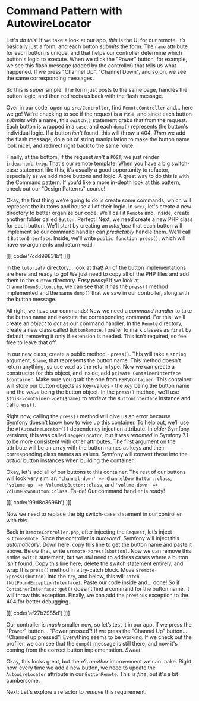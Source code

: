 # Command Pattern with AutowireLocator

Let's *do this*! If we take a look at our app, *this* is the UI for our remote.
It’s basically just a form, and each button *submits* the form. The `name`
attribute for each button is unique, and that helps our controller determine
which button's logic to execute. When we click the "Power" button, for example,
we see this flash message (added by the controller) that tells us what happened.
If we press "Channel Up", "Channel Down", and so on, we see the same
corresponding messages.

So this is *super* simple. The form just posts to the same page, handles the
button logic, and then redirects us back with the flash message.

Over in our code, open up `src/Controller`, find `RemoteController` and... here
we go! We’re checking to see if the request is a `POST`, and since each button
*submits* with a name, this `switch()` statement grabs that from the request.
Each button is wrapped in a `case`, and each `dump()` represents the button's
individual logic. If a button *isn't* found, this will throw a 404. *Then* we
add the flash message, do a bit of string manipulation to make the button name
look nicer, and redirect right back to the same route.

Finally, at the bottom, if the request *isn’t* a `POST`, we just
render `index.html.twig`. That's our remote template. When you have a big
switch-case statement like this, it's usually a good opportunity to refactor,
especially as we add more buttons and logic. A great way to do this is with the
Command pattern. If you'd like a more in-depth look at this pattern, check out
our "Design Patterns" course!

Okay, the first thing we’re going to do is create some commands, which will
represent the buttons and house all of their logic. In `src/`, let's create a
new directory to better organize our code. We’ll call it `Remote` and, inside,
create another folder called `Button`. Perfect! Next, we need create a new PHP
class for each button. We'll start by creating an *interface* that each button
will implement so our command handler can *predictably* handle them.
We’ll call it `ButtonInterface`. Inside, we’ll write `public function press()`,
which will have *no* arguments and return `void`.

[[[ code('7cdd99831b') ]]]

In the `tutorial/` directory... look at that! All of the button implementations
are here and ready to go! We just need to copy all of the PHP files and add them
to the `Button` directory. *Easy peasy*! If we look at `ChannelDownButton.php`,
we can see that it has the `press()` method implemented and the same `dump()`
that we saw in our controller, along with the button message.

All right, we have our commands! Now we need a *command handler* to take the
button name and execute the corresponding command. For this, we’ll create an
*object* to *act* as our command handler. In the `Remote` directory, create a
new class called `ButtonRemote`. I prefer to mark classes as `final` by default,
removing it only if extension is needed. This isn't required, so feel free to
leave that off.

In our new class, create a public method - `press()`. This will take a `string`
argument, `$name`, that represents the button name. This method doesn't return
anything, so use `void` as the return type. Now we can create a constructor for
this object, and inside, add `private ContainerInterface $container`. Make sure
you grab the one from `PSR\Container`. This container will store our button
objects as key-values - the *key* being the button name and the *value* being
the button object. In the `press()` method, we’ll
use `$this->container->get($name)` to *retrieve* the `ButtonInterface` instance
and call `press()`.

Right now, calling the `press()` method will give us an error because Symfony
doesn’t know how to wire up this container. To help out, we’ll use
the `#[AutowireLocator()]` dependency injection attribute. In *older* Symfony
versions, this was called `TaggedLocator`, but it was *renamed* in Symfony 7.1
to be more consistent with other attributes. The first argument on the attribute
will be an array with the button names as keys and their corresponding class
names as values. Symfony will convert these into the *actual* button instances
when building the container.

Okay, let's add all of our buttons to this container. The rest of our buttons
will look very
similar: `'channel-down' => ChannelDownButton::class`, `'volume-up' => VolumeUpButton::class`,
and `'volume-down' => VolumeDownButton::class`. Ta-da! Our command handler is
ready! 

[[[ code('99d8c3696b') ]]]

Now we need to replace the big switch-case statement in our controller
with *this*.

Back in `RemoteController.php`, after injecting the `Request`, let’s
inject `ButtonRemote`. Since the controller is *autowired*, Symfony will inject
this *automatically*. Down here, copy this line to get the button name and paste
it above. Below that, write `$remote->press($button)`. Now we can remove this
entire `switch` statement, but we *still* need to address cases where a button
*isn’t* found. Copy this line here, delete the switch statement entirely, and
wrap this `press()` method in a try-catch block. Move `$remote->press($button)`
into the `try`, and below, this will `catch (NotFoundExceptionInterface)`. Paste
our code inside and... done! So if `ContainerInterface::get()` doesn’t find a
command for the button name, it will throw this exception. Finally, we can add
the `previous` exception to the 404 for better debugging.

[[[ code('af27b2985d') ]]]

Our controller is *much* smaller now, so let’s test it in our app. If we press
the "Power" button... “Power pressed”! If we press the "Channel Up" button...
“Channel up pressed”! Everything seems to be working. If we check out the
profiler, we can see that the `dump()` message is still there, and now it's
coming from the correct button implementation. *Sweet*!

Okay, this looks great, but there’s *another* improvement we can make. Right
now, every time we add a new button, we need to update the `AutowireLocator`
attribute in our `ButtonRemote`. This is *fine*, but it's a bit cumbersome.

Next: Let's explore a refactor to *remove* this requirement.
